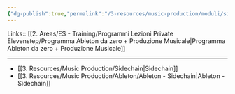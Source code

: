 ```yaml
---
{"dg-publish":true,"permalink":"/3-resources/music-production/moduli/sidechain-modulo/"}
---
```


Links:: [[2. Areas/ES - Training/Programmi Lezioni Private Elevenstep/Programma Ableton da zero + Produzione Musicale\|Programma Ableton da zero + Produzione Musicale]]

---

- [[3. Resources/Music Production/Sidechain\|Sidechain]]
- [[3. Resources/Music Production/Ableton/Ableton - Sidechain\|Ableton - Sidechain]]




